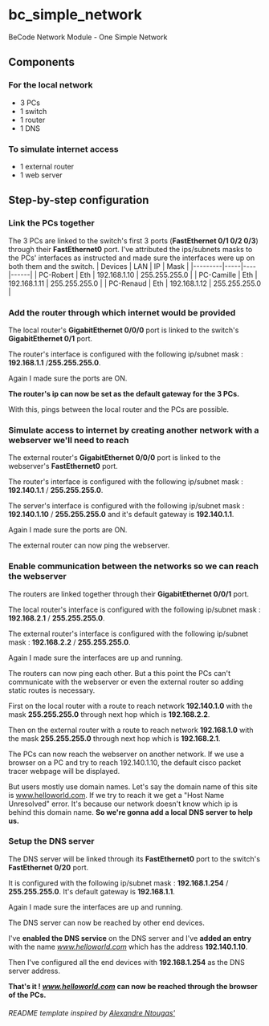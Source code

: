 # bc_simple_network

BeCode Network Module - One Simple Network

## Components

### For the local network

 - 3 PCs
 - 1 switch
 - 1 router
 - 1 DNS

### To simulate internet access

 - 1 external router
 - 1 web server

## Step-by-step configuration

### Link the PCs together

The 3 PCs are linked to the switch's first 3 ports (**FastEthernet 0/1 0/2 0/3**) through their **FastEthernet0** port. I've attributed the ips/subnets masks to the PCs' interfaces as instructed and made sure the interfaces were up on both them and the switch.
| Devices | LAN | IP | Mask |
|---------|-----|----|------|
| PC-Robert | Eth | 192.168.1.10 | 255.255.255.0 | 
| PC-Camille | Eth | 192.168.1.11 | 255.255.255.0 |
| PC-Renaud | Eth | 192.168.1.12 | 255.255.255.0 |

### Add the router through which internet would be provided

The local router's **GigabitEthernet 0/0/0** port is linked to the switch's **GigabitEthernet 0/1** port. 

The router's interface is configured with the following ip/subnet mask : **192.168.1.1** /**255.255.255.0**. 

Again I made sure the ports are ON.

**The router's ip can now be set as the default gateway for the 3 PCs.**

With this, pings between the local router and the PCs are possible.

### Simulate access to internet by creating another network with a webserver we'll need to reach

The external router's **GigabitEthernet 0/0/0** port is linked to the webserver's **FastEthernet0** port. 

The router's interface is configured with the following ip/subnet mask : **192.140.1.1** / **255.255.255.0**. 

The server's interface is configured with the following ip/subnet mask : **192.140.1.10** / **255.255.255.0** and it's default gateway is **192.140.1.1**. 

Again I made sure the ports are ON.

The external router can now ping the webserver.

### Enable communication between the networks so we can reach the webserver

The routers are linked together through their **GigabitEthernet 0/0/1** port. 

The local router's interface is configured with the following ip/subnet mask : **192.168.2.1** / **255.255.255.0**. 

The external router's interface is configured with the following ip/subnet mask : **192.168.2.2** / **255.255.255.0**. 

Again I made sure the interfaces are up and running.

The routers can now ping each other. But a this point the PCs can't communicate with the webserver or even the external router so adding static routes is necessary.

First on the local router with a route to reach network **192.140.1.0** with the mask **255.255.255.0** through next hop which is **192.168.2.2**.

Then on the external router with a route to reach network **192.168.1.0** with the mask **255.255.255.0** through next hop which is **192.168.2.1**.

The PCs can now reach the webserver on another network. If we use a browser on a PC and try to reach 192.140.1.10, the default cisco packet tracer webpage will be displayed. 

But users mostly use domain names. Let's say the domain name of this site is www.helloworld.com. If we try to reach it we get a "Host Name Unresolved" error. It's because our network doesn't know which ip is behind this domain name. **So we're gonna add a local DNS server to help us.**

### Setup the DNS server

The DNS server will be linked through its **FastEthernet0** port to the switch's **FastEthernet 0/20** port. 

It is configured with the following ip/subnet mask : **192.168.1.254** / **255.255.255.0**. It's default gateway is **192.168.1.1**. 

Again I made sure the interfaces are up and running.

The DNS server can now be reached by other end devices.

I've **enabled the DNS service** on the DNS server and I've **added an entry** with the name *www.helloworld.com* which has the address **192.140.1.10**. 

Then I've configured all the end devices with **192.168.1.254** as the DNS server address.

**That's it ! *www.helloworld.com* can now be reached through the browser of the PCs.**

###### README template *inspired* by [Alexandre Ntougas'](https://github.com/alexandrentougas/)
